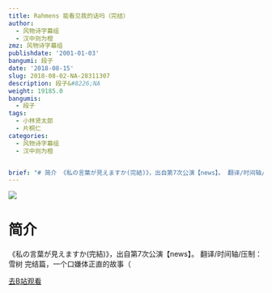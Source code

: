 ```yaml
---
title: Rahmens 能看见我的话吗（完结）
author:
  - 风物诗字幕组
  - 汉中则为橙
zmz: 风物诗字幕组
publishdate: '2001-01-03'
bangumi: 段子
date: '2018-08-15'
slug: 2018-08-02-NA-28311307
description: 段子&#8226;NA
weight: 19185.0
bangumis:
  - 段子
tags:
  - 小林贤太郎
  - 片桐仁
categories:
  - 风物诗字幕组
  - 汉中则为橙


brief: "# 简介 《私の言葉が見えますか(完結)》，出自第7次公演【news】。 翻译/时间轴/压制：雪树 完结篇，一个口嫌体正直的故事（"
---
```

![](https://i.imgur.com/A48BC1a.jpg)
# 简介  
《私の言葉が見えますか(完結)》，出自第7次公演【news】。
翻译/时间轴/压制：雪树
完结篇，一个口嫌体正直的故事（  

[去B站观看](https://www.bilibili.com/video/av28311307/)
 
